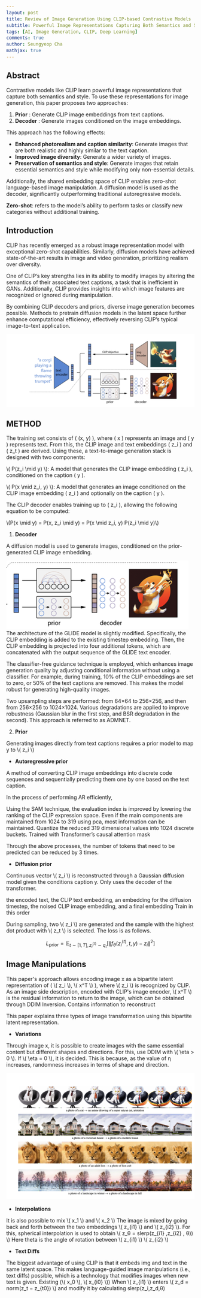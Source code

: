 ```yaml
---
layout: post
title: Review of Image Generation Using CLIP-based Contrastive Models
subtitle: Powerful Image Representations Capturing Both Semantics and Style
tags: [AI, Image Generation, CLIP, Deep Learning]
comments: true
author: Seungyeop Cha
mathjax: true
---
```


## Abstract

Contrastive models like CLIP learn powerful image representations that capture both semantics and style. To use these representations for image generation, this paper proposes two approaches:

1. **Prior** : Generate CLIP image embeddings from text captions.
2. **Decoder** : Generate images conditioned on the image embeddings.

This approach has the following effects:
- **Enhanced photorealism and caption similarity**: Generate images that are both realistic and highly similar to the text caption.
- **Improved image diversity**: Generate a wider variety of images.
- **Preservation of semantics and style**: Generate images that retain essential semantics and style while modifying only non-essential details.

Additionally, the shared embedding space of CLIP enables zero-shot language-based image manipulation. A diffusion model is used as the decoder, significantly outperforming traditional autoregressive models.

**Zero-shot**: refers to the model’s ability to perform tasks or classify new categories without additional training.

## Introduction

CLIP has recently emerged as a robust image representation model with exceptional zero-shot capabilities. Similarly, diffusion models have achieved state-of-the-art results in image and video generation, prioritizing realism over diversity.

One of CLIP’s key strengths lies in its ability to modify images by altering the semantics of their associated text captions, a task that is inefficient in GANs. Additionally, CLIP provides insights into which image features are recognized or ignored during manipulation.

By combining CLIP decoders and priors, diverse image generation becomes possible. Methods to pretrain diffusion models in the latent space further enhance computational efficiency, effectively reversing CLIP’s typical image-to-text application.

![1](/assets/img/Dall2/1.png)

## METHOD

The training set consists of \( (x, y) \), where \( x \) represents an image and \( y \) represents text. From this, the CLIP image and text embeddings \( z_i \) and \( z_t \) are derived. Using these, a text-to-image generation stack is designed with two components:

\\( P(z_i \mid y) \\): A model that generates the CLIP image embedding \( z_i \), conditioned on the caption \( y \).  

\\( P(x \mid z_i, y) \\): A model that generates an image conditioned on the CLIP image embedding \( z_i \) and optionally on the caption \( y \).  

The CLIP decoder enables training up to \( z_i \), allowing the following equation to be computed:  

\\(P(x \mid y) = P(x, z_i \mid y) = P(x \mid z_i, y) P(z_i \mid y)\\)

1. **Decoder**

A diffusion model is used to generate images, conditioned on the prior-generated CLIP image embedding.

![2](/assets/img/Dall2/2.png)
The architecture of the GLIDE model is slightly modified. Specifically, the CLIP embedding is added to the existing timestep embedding. Then, the CLIP embedding is projected into four additional tokens, which are concatenated with the output sequence of the GLIDE text encoder.

The classifier-free guidance technique is employed, which enhances image generation quality by adjusting conditional information without using a classifier. For example, during training, 10% of the CLIP embeddings are set to zero, or 50% of the text captions are removed. This makes the model robust for generating high-quality images.

Two upsampling steps are performed: from 64×64 to 256×256, and then from 256×256 to 1024×1024. Various degradations are applied to improve robustness (Gaussian blur in the first step, and BSR degradation in the second). This approach is referred to as ADMNET.

2. **Prior**

Generating images directly from text captions requires a prior model to map y to \\( z_i \\)

- **Autoregressive prior**

A method of converting CLIP image embeddings into discrete code sequences and sequentially predicting them one by one based on the text caption.

In the process of performing AR efficiently,

Using the SAM technique, the evaluation index is improved by lowering the ranking of the CLIP expression space.
Even if the main components are maintained from 1024 to 319 using pca, most information can be maintained.
Quantize the reduced 319 dimensional values ​​into 1024 discrete buckets.
Trained with Transformer’s causal attention mask

Through the above processes, the number of tokens that need to be predicted can be reduced by 3 times.

- **Diffusion prior** 

Continuous vector \\( z_i \\) is reconstructed through a Gaussian diffusion model given the conditions caption y. Only uses the decoder of the transformer.

the encoded text, the CLIP text embedding, an embedding for the diffusion timestep, the noised CLIP image embedding, and a final embedding
Train in this order

During sampling, two \\( z_i \\) are generated and the sample with the highest dot product with \\( z_t \\) is selected. The loss is as follows.

$$
L_{\text{prior}} = \mathbb{E}_{t \sim [1, T], z_i^{(t)} \sim q_t} \left[ \left\| f_{\theta}(z_i^{(t)}, t, y) - z_i \right\|^2 \right]
$$


## Image Manipulations

This paper's approach allows encoding image x as a bipartite latent representation of ( \\( z_i \\), \\( x^T \\) ), where \\( z_i \\) is recognized by CLIP. As an image side description, encoded with CLIP's image encoder, \\( x^T \\) is the residual information to return to the image, which can be obtained through DDIM Inversion. Contains information to reconstruct

This paper explains three types of image transformation using this bipartite latent representation.

- **Variations**

Through image x, it is possible to create images with the same essential content but different shapes and directions. For this, use DDIM with \\( \eta > 0 \\). If \\( \eta = 0 \\), it is decided. This is because, as the value of η increases, randomness increases in terms of shape and direction.

![3](/assets/img/Dall2/3.png)

- **Interpolations**

It is also possible to mix \\( x_1 \\) and \\( x_2 \\) The image is mixed by going back and forth between the two embeddings \\( z_{i1} \\) and \\( z_{i2} \\). For this, spherical interpolation is used to obtain \\( z_θ = slerp(z_{i1} ,z_{i2} , θ)) \\) Here theta is the angle of rotation between \\( z_{i1} \\) \\( z_{i2} \\)

- **Text Diffs**

The biggest advantage of using CLIP is that it embeds img and text in the same latent space. This makes language-guided image manipulations (i.e., text diffs) possible, which is a technology that modifies images when new text is given. Existing (\\( x_0 \\), \\( x_{i0} \\)) When \\( z_{i1} \\) enters \\( z_d = norm(z_t − z_{t0}) \\) and modify it by calculating slerp(z_i,z_d,θ)

